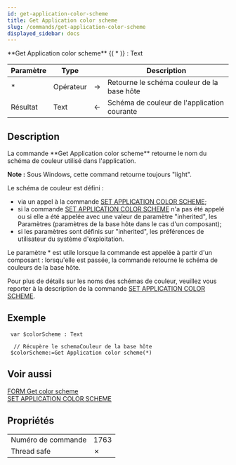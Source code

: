 ```yaml
---
id: get-application-color-scheme
title: Get Application color scheme
slug: /commands/get-application-color-scheme
displayed_sidebar: docs
---
```


<!--REF #_command_.Get Application color scheme.Syntax-->**Get Application color scheme** {( * )} : Text<!-- END REF-->
<!--REF #_command_.Get Application color scheme.Params-->
| Paramètre | Type |  | Description |
| --- | --- | --- | --- |
| * | Opérateur | &#8594;  | Retourne le schéma couleur de la base hôte |
| Résultat | Text | &#8592; | Schéma de couleur de l'application courante |

<!-- END REF-->

## Description 

<!--REF #_command_.Get Application color scheme.Summary-->La commande **Get Application color scheme** retourne le nom du schéma de couleur utilisé dans l'application.<!-- END REF--> 

**Note :** Sous Windows, cette command retourne toujours "light".

Le schéma de couleur est défini :

* via un appel à la commande [SET APPLICATION COLOR SCHEME](set-application-color-scheme.md);
* si la commande [SET APPLICATION COLOR SCHEME](set-application-color-scheme.md) n'a pas été appelé ou si elle a été appelée avec une valeur de paramètre "inherited", les Paramètres (paramètres de la base hôte dans le cas d'un composant);
* si les paramètres sont définis sur "inherited", les préférences de utilisateur du système d'exploitation.

Le paramètre \* est utile lorsque la commande est appelée à partir d'un composant : lorsqu'elle est passée, la commande retourne le schéma de couleurs de la base hôte.

Pour plus de détails sur les noms des schémas de couleur, veuillez vous reporter à la description de la commande [SET APPLICATION COLOR SCHEME](set-application-color-scheme.md).

## Exemple 

```4d
 var $colorScheme : Text
 
  // Récupère le schemaCouleur de la base hôte
 $colorScheme:=Get Application color scheme(*)
```

## Voir aussi 

[FORM Get color scheme](form-get-color-scheme.md)  
[SET APPLICATION COLOR SCHEME](set-application-color-scheme.md)  

## Propriétés

|  |  |
| --- | --- |
| Numéro de commande | 1763 |
| Thread safe | &cross; |



